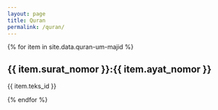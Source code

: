 ```yaml
---
layout: page
title: Quran
permalink: /quran/
---
```


{% for item in site.data.quran-um-majid %}
  <h2>{{ item.surat_nomor }}:{{ item.ayat_nomor }}</h2>
  <!-- <p class="quran">{{ item.teks_ar }}</p> -->
  <p>{{ item.teks_id }}</p>
{% endfor %}